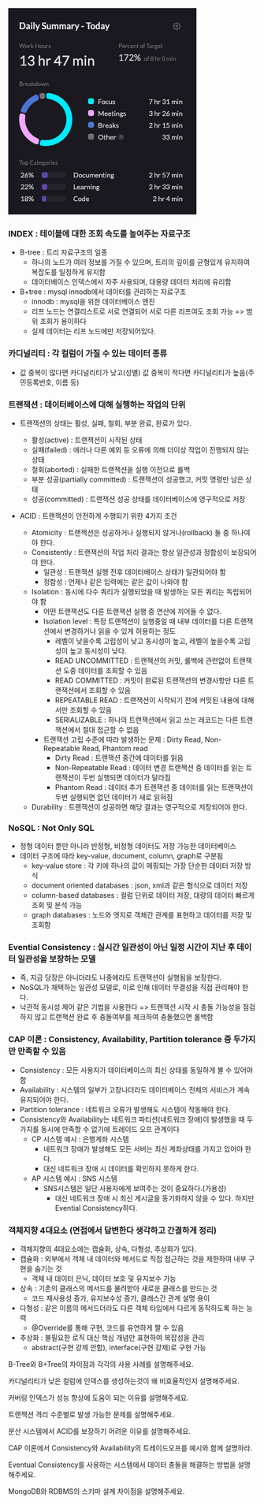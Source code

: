 <img src="/Tracking_Time/3_Mar/250305.png">

### INDEX : 테이블에 대한 조회 속도를 높여주는 자료구조
- B-tree : 트리 자료구조의 일종
  - 하나의 노드가 여러 정보를 가질 수 있으며, 트리의 깊이를 균형있게 유지하여 복잡도를 일정하게 유지함
  - 데이터베이스 인덱스에서 자주 사용되며, 대용량 데이터 처리에 유리함
- B+tree : mysql innodb에서 데이터를 관리하는 자료구조
  - innodb : mysql을 위한 데이터베이스 엔진
  - 리프 노드는 연결리스트로 서로 연결되어 서로 다른 리프여도 조회 가능 => 범위 조회가 용이하다
  - 실제 데이터는 리프 노드에만 저장되어있다.

### 카디널리티 : 각 컬럼이 가질 수 있는 데이터 종류
- 값 중복이 많다면 카디널리티가 낮고(성별) 값 중복이 적다면 카디널리티가 높음(주민등록번호, 이름 등)

### 트랜잭션 : 데이터베이스에 대해 실행하는 작업의 단위
- 트랜잭션의 상태는 활성, 실패, 철회, 부분 완료, 완료가 있다.
  - 활성(active) : 트랜잭션이 시작된 상태
  - 실패(failed) : 에러나 다른 예외 등 오류에 의해 더이상 작업이 진행되지 않는 상태
  - 철회(aborted) : 실패한 트랜잭션을 실행 이전으로 롤백
  - 부분 성공(partially committed) : 트랜잭션이 성공했고, 커밋 명령만 남은 상태
  - 성공(committed) : 트랜잭션 성공 상태를 데이터베이스에 영구적으로 저장

- ACID : 트랜잭션이 안전하게 수행되기 위한 4가지 조건
  - Atomicity : 트랜잭션은 성공하거나 실행되지 않거나(rollback) 둘 중 하나여야 한다.
  - Consistently : 트랜잭션의 작업 처리 결과는 항상 일관성과 정합성이 보장되어야 한다.
    - 일관성 : 트랜잭션 실행 전후 데이터베이스 상태가 일관되어야 함
    - 정합성 : 언제나 같은 입력에는 같은 값이 나와야 함
  - Isolation : 동시에 다수 쿼리가 실행되었을 때 발생하는 모든 쿼리는 독립되어야 함
    - 어떤 트랜잭션도 다른 트랜잭션 실행 중 연산에 끼어들 수 없다.
    - Isolation level : 특정 트랜잭션이 실행중일 때 내부 데이터를 다른 트랜잭션에서 변경하거나 읽을 수 있게 허용하는 정도
      - 레벨이 낮을수록 고립성이 낮고 동시성이 높고, 레벨이 높을수록 고립성이 높고 동시성이 낮다. 
      - READ UNCOMMITTED : 트랜잭션의 커밋, 롤백에 관련없이 트랜잭션 도중 데이터를 조회할 수 있음
      - READ COMMITTED : 커밋이 완료된 트랜잭션의 변경사항만 다른 트랜잭션에서 조회할 수 있음
      - REPEATABLE READ : 트랜잭션이 시작되기 전에 커밋된 내용에 대해서만 조회할 수 있음
      - SERIALIZABLE : 하나의 트랜잭션에서 읽고 쓰는 레코드는 다른 트랜잭션에서 절대 접근할 수 없음
    - 트랜잭션 고립 수준에 따라 발생하는 문제 : Dirty Read, Non-Repeatable Read, Phantom read
      - Dirty Read : 트랜잭션 중간에 데이터를 읽음
      - Non-Repeatable Read : 데이터 변경 트랜잭션 중 데이터를 읽는 트랜잭션이 두번 실행되면 데이터가 달라짐
      - Phantom Read : 데이터 추가 트랜잭션 중 데이터를 읽는 트랜잭션이 두번 실행되면 없던 데이터가 새로 읽혀짐
  - Durability : 트랜잭션이 성공하면 해당 결과는 영구적으로 저장되어야 한다.

### NoSQL : Not Only SQL
- 정형 데이터 뿐만 아니라 반정형, 비정형 데이터도 저장 가능한 데이터베이스
- 데이터 구조에 따라 key-value, document, column, graph로 구분됨
  - key-value store : 각 키에 하나의 값이 매핑되는 가장 단순한 데이터 저장 방식
  - document oriented databases : json, xml과 같은 형식으로 데이터 저장  
  - column-based databases : 컬럼 단위로 데이터 저장, 대량의 데이터 빠르게 조회 및 분석 가능
  - graph databases : 노드와 엣지로 객체간 관계를 표현하고 데이터를 저장 및 조회함

### Evential Consistency : 실시간 일관성이 아닌 일정 시간이 지난 후 데이터 일관성을 보장하는 모델
- 즉, 지금 당장은 아니더라도 나중에라도 트랜잭션이 실행됨을 보장한다.
- NoSQL가 채택하는 일관성 모델로, 이로 인해 데이터 무결성을 직접 관리해야 한다. 
- 낙관적 동시성 제어 같은 기법을 사용한다 => 트랜잭션 시작 시 충돌 가능성을 점검하지 않고 트랜잭션 완료 후 충돌여부를 체크하여 충돌했으면 롤백함


### CAP 이론 : Consistency, Availability, Partition tolerance 중 두가지만 만족할 수 있음
- Consistency : 모든 사용자가 데이터베이스의 최신 상태를 동일하게 볼 수 있어야 함
- Availability : 시스템의 일부가 고장나더라도 데이터베이스 전체의 서비스가 계속 유지되어야 한다.
- Partition tolerance : 네트워크 오류가 발생해도 시스템이 작동해야 한다.
- Consistency와 Availability는 네트워크 파티션(네트워크 장애)이 발생했을 때 두가지를 동시에 만족할 수 없기에 트레이드 오프 관계이다
  - CP 시스템 예시 : 은행계좌 시스템
    - 네트워크 장애가 발생해도 모든 서버는 최신 계좌상태를 가지고 있어야 한다.
    - 대신 네트워크 장애 시 데이터를 확인하지 못하게 한다.
  - AP 시스템 예시 : SNS 시스템
    - SNS시스템은 일단 사용자에게 보여주는 것이 중요하다.(가용성)
      - 대신 네트워크 장애 시 최신 게시글을 동기화하지 않을 수 있다. 하지만 Evential Consistency하다.

### 객체지향 4대요소 (면접에서 답변한다 생각하고 간결하게 정리)
- 객체지향의 4대요소에는 캡슐화, 상속, 다형성, 추상화가 있다.
- 캡슐화 : 외부에서 객체 내 데이터와 메서드로 직접 접근하는 것을 제한하여 내부 구현을 숨기는 것
  - 객체 내 데이터 은닉, 데이터 보호 및 유지보수 가능
- 상속 : 기존의 클래스의 메서드를 물려받아 새로운 클래스를 만드는 것
  - 코드 재사용성 증가, 유지보수성 증가, 클래스간 관계 설명 용이
- 다형성 : 같은 이름의 메서드더라도 다른 객체 타입에서 다르게 동작하도록 하는 능력
  - @Override를 통해 구현, 코드를 유연하게 짤 수 있음
- 추상화 : 불필요한 로직 대신 핵심 개념만 표현하여 복잡성을 관리
  - abstract(구현 강제 안함), interface(구현 강제)로 구현 가능



B-Tree와 B+Tree의 차이점과 각각의 사용 사례를 설명해주세요.

카디널리티가 낮은 컬럼에 인덱스를 생성하는것이 왜 비효율적인지 설명해주세요.

커버링 인덱스가 성능 향상에 도움이 되는 이유를 설명해주세요.

트랜잭션 격리 수준별로 발생 가능한 문제를 설명해주세요.

분산 시스템에서 ACID를 보장하기 어려운 이유를 설명해주세요.

CAP 이론에서 Consistency와 Availability의 트레이드오프를 예시와 함께 설명하라.

Eventual Consistency를 사용하는 시스템에서 데이터 충돌을 해결하는 방법을 설명해주세요.

MongoDB와 RDBMS의 스키마 설계 차이점을 설명해주세요.
